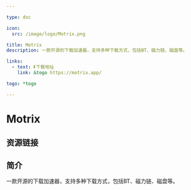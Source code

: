 ```yaml
---

type: doc

icon:
  src: /image/logo/Motrix.png

title: Motrix
description: 一款开源的下载加速器，支持多种下载方式，包括BT、磁力链、磁盘等。

links:
  - text: ⏬下载地址
    link: &togo https://motrix.app/

togo: *togo

---
```


<ShowLogo />

# Motrix

<ShowBreadcrumb />

## 资源链接

<ShowLinks />

## 简介

一款开源的下载加速器，支持多种下载方式，包括BT、磁力链、磁盘等。